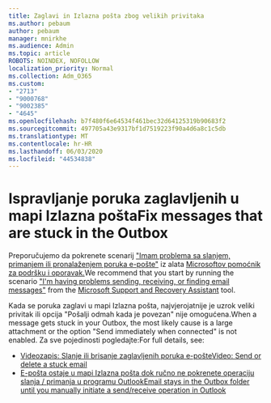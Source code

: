 ```yaml
---
title: Zaglavi in Izlazna pošta zbog velikih privitaka
ms.author: pebaum
author: pebaum
manager: mnirkhe
ms.audience: Admin
ms.topic: article
ROBOTS: NOINDEX, NOFOLLOW
localization_priority: Normal
ms.collection: Adm_O365
ms.custom:
- "2713"
- "9000768"
- "9002385"
- "4645"
ms.openlocfilehash: b7f480f6e64534f461bec32d64125319b90683f2
ms.sourcegitcommit: 497705a43e9317bf1d7519223f90a4d6a8c1c5db
ms.translationtype: MT
ms.contentlocale: hr-HR
ms.lasthandoff: 06/03/2020
ms.locfileid: "44534838"
---
```

# <a name="fix-messages-that-are-stuck-in-the-outbox"></a><span data-ttu-id="616ad-102">Ispravljanje poruka zaglavljenih u mapi Izlazna pošta</span><span class="sxs-lookup"><span data-stu-id="616ad-102">Fix messages that are stuck in the Outbox</span></span>

<span data-ttu-id="616ad-103">Preporučujemo da pokrenete scenarij ["Imam problema sa slanjem, primanjem ili pronalaženjem poruka e-pošte"](https://aka.ms/SaRA-OutlookSendReceive) iz alata [Microsoftov pomoćnik za podršku i oporavak.](https://diagnostics.office.com/#/)</span><span class="sxs-lookup"><span data-stu-id="616ad-103">We recommend that you start by running the scenario ["I'm having problems sending, receiving, or finding email messages"](https://aka.ms/SaRA-OutlookSendReceive) from the [Microsoft Support and Recovery Assistant](https://diagnostics.office.com/#/) tool.</span></span>

<span data-ttu-id="616ad-104">Kada se poruka zaglavi u mapi Izlazna pošta, najvjerojatnije je uzrok veliki privitak ili opcija "Pošalji odmah kada je povezan" nije omogućena.</span><span class="sxs-lookup"><span data-stu-id="616ad-104">When a message gets stuck in your Outbox, the most likely cause is a large attachment or the option "Send immediately when connected" is not enabled.</span></span>
<span data-ttu-id="616ad-105">Za sve pojedinosti pogledajte:</span><span class="sxs-lookup"><span data-stu-id="616ad-105">For full details, see:</span></span>
- [<span data-ttu-id="616ad-106">Videozapis: Slanje ili brisanje zaglavljenih poruka e-pošte</span><span class="sxs-lookup"><span data-stu-id="616ad-106">Video: Send or delete a stuck email</span></span>](https://support.office.com/article/Video-Send-or-delete-an-email-stuck-in-your-outbox-26d5d34a-4e5f-444a-a9e8-44db04a94dec) 
- [<span data-ttu-id="616ad-107">E-pošta ostaje u mapi Izlazna pošta dok ručno ne pokrenete operaciju slanja / primanja u programu Outlook</span><span class="sxs-lookup"><span data-stu-id="616ad-107">Email stays in the Outbox folder until you manually initiate a send/receive operation in Outlook</span></span>](https://support.microsoft.com/help/2797572/email-stays-in-the-outbox-folder-until-you-manually-initiate-a-send-re)
